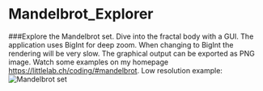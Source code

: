 # Mandelbrot_Explorer
###Explore the Mandelbrot set. 
Dive into the fractal body with a GUI. The application uses BigInt for deep zoom. When changing to BigInt the rendering will be very slow.
The graphical output can be exported as PNG image. Watch some examples on my homepage <https://littlelab.ch/coding/#mandelbrot>.
Low resolution example:
![Mandelbrot set](https://littlelab.ch/coding/data/mandelbrot-02.jpg)
